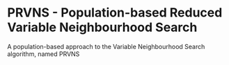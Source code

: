PRVNS - Population-based Reduced Variable Neighbourhood Search
=====

A population-based approach to the Variable Neighbourhood Search algorithm, named PRVNS
